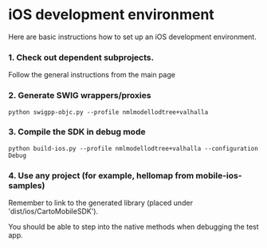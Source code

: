 # iOS development environment

Here are basic instructions how to set up an iOS development environment.

### 1. Check out dependent subprojects.

Follow the general instructions from the main page

### 2. Generate SWIG wrappers/proxies

```
python swigpp-objc.py --profile nmlmodellodtree+valhalla
```

### 3. Compile the SDK in debug mode

```
python build-ios.py --profile nmlmodellodtree+valhalla --configuration Debug
```

### 4. Use any project (for example, hellomap from mobile-ios-samples)

Remember to link to the generated library (placed under 'dist/ios/CartoMobileSDK').

You should be able to step into the native methods when debugging the test app.
